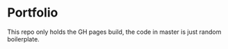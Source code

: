 # Portfolio

This repo only holds the GH pages build, the code in master is just random boilerplate.
